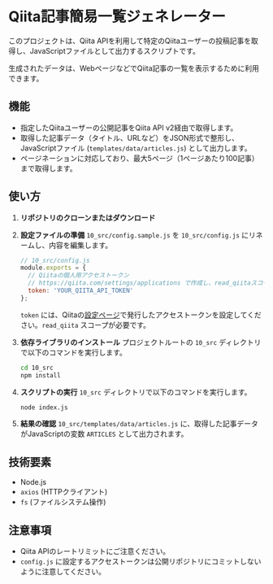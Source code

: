 # Qiita記事簡易一覧ジェネレーター

このプロジェクトは、Qiita APIを利用して特定のQiitaユーザーの投稿記事を取得し、JavaScriptファイルとして出力するスクリプトです。

生成されたデータは、WebページなどでQiita記事の一覧を表示するために利用できます。

## 機能

- 指定したQiitaユーザーの公開記事をQiita API v2経由で取得します。
- 取得した記事データ（タイトル、URLなど）をJSON形式で整形し、JavaScriptファイル (`templates/data/articles.js`) として出力します。
- ページネーションに対応しており、最大5ページ（1ページあたり100記事）まで取得します。

## 使い方

1. **リポジトリのクローンまたはダウンロード**

2. **設定ファイルの準備**
   `10_src/config.sample.js` を `10_src/config.js` にリネームし、内容を編集します。

   ```javascript
   // 10_src/config.js
   module.exports = {
     // Qiitaの個人用アクセストークン
     // https://qiita.com/settings/applications で作成し、read_qiitaスコープを付与してください。
     token: 'YOUR_QIITA_API_TOKEN'
   };
   ```
   `token` には、Qiitaの[設定ページ](https://qiita.com/settings/applications)で発行したアクセストークンを設定してください。`read_qiita` スコープが必要です。

3. **依存ライブラリのインストール**
   プロジェクトルートの `10_src` ディレクトリで以下のコマンドを実行します。
   ```bash
   cd 10_src
   npm install
   ```

4. **スクリプトの実行**
   `10_src` ディレクトリで以下のコマンドを実行します。
   ```bash
   node index.js
   ```

5. **結果の確認**
   `10_src/templates/data/articles.js` に、取得した記事データがJavaScriptの変数 `ARTICLES` として出力されます。

## 技術要素

- Node.js
- `axios` (HTTPクライアント)
- `fs` (ファイルシステム操作)

## 注意事項

- Qiita APIのレートリミットにご注意ください。
- `config.js` に設定するアクセストークンは公開リポジトリにコミットしないように注意してください。
